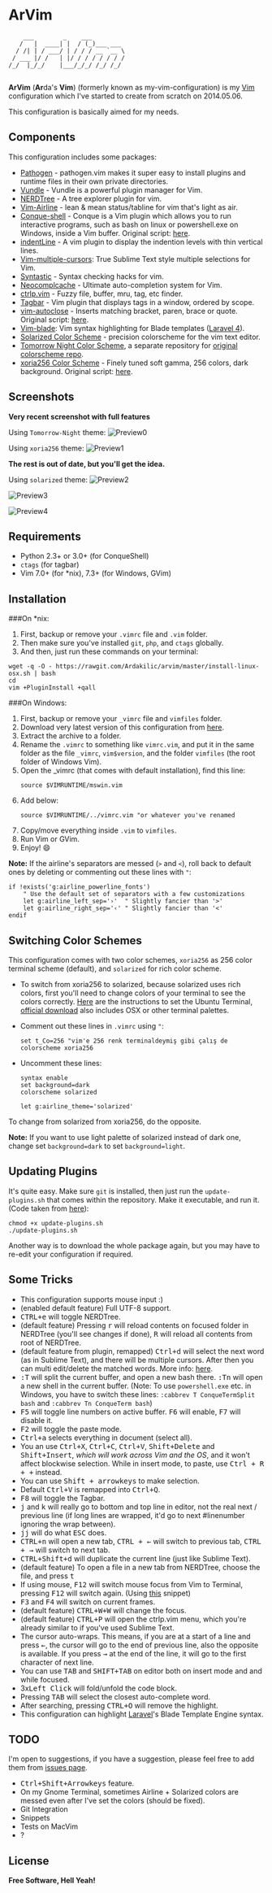 ArVim
=========

```
    ___        _    ___         
   /   |  ____| |  / (_)___ ___ 
  / /| | / ___/ | / / / __ `__ \
 / ___ |/ /   | |/ / / / / / / /
/_/  |_/_/    |___/_/_/ /_/ /_/ 
                                
```

**ArVim** (<strong>Ar</strong>da's **Vim**) (formerly known as my-vim-configuration) is my [Vim](http://www.vim.org) configuration which I've started to create from scratch on 2014.05.06.

This configuration is basically aimed for my needs.

Components
-----------

This configuration includes some packages:

* [Pathogen](https://github.com/tpope/vim-pathogen) - pathogen.vim makes it super easy to install plugins and runtime files in their own private directories.
* [Vundle](https://github.com/gmarik/Vundle.vim) - Vundle is a powerful plugin manager for Vim.
* [NERDTree](https://github.com/scrooloose/nerdtree) - A tree explorer plugin for vim.
* [Vim-Airline](https://github.com/bling/vim-airline) - lean & mean status/tabline for vim that's light as air.
* [Conque-shell](https://github.com/oplatek/Conque-Shell) - Conque is a Vim plugin which allows you to run interactive programs, such as bash on linux or powershell.exe on Windows, inside a Vim buffer. Original script: [here](https://code.google.com/p/conque/).
* [indentLine](https://github.com/Yggdroot/indentLine) - A vim plugin to display the indention levels with thin vertical lines.
* [Vim-multiple-cursors](https://github.com/terryma/vim-multiple-cursors): True Sublime Text style multiple selections for Vim.
* [Syntastic](https://github.com/scrooloose/syntastic) - Syntax checking hacks for vim.
* [Neocomplcache](https://github.com/Shougo/neocomplcache.vim) - Ultimate auto-completion system for Vim.
* [ctrlp.vim](https://github.com/ctrlpvim/ctrlp.vim) - Fuzzy file, buffer, mru, tag, etc finder.
* [Tagbar](https://github.com/majutsushi/tagbar) - Vim plugin that displays tags in a window, ordered by scope.
* [vim-autoclose](https://github.com/spf13/vim-autoclose) - Inserts matching bracket, paren, brace or quote. Original script: [here](http://www.vim.org/scripts/script.php?script_id=1849).
* [Vim-blade](https://github.com/xsbeats/vim-blade): Vim syntax highlighting for Blade templates ([Laravel 4](http://laravel.com)).
* [Solarized Color Scheme](https://github.com/altercation/vim-colors-solarized) - precision colorscheme for the vim text editor.
* [Tomorrow Night Color Scheme](https://github.com/Ardakilic/vim-tomorrow-night-theme), a separate repository for [original colorscheme repo](https://github.com/chriskempson/tomorrow-theme).
* [xoria256 Color Scheme](https://github.com/vim-scripts/xoria256.vim) - Finely tuned soft gamma, 256 colors, dark background. Original script: [here](http://www.vim.org/scripts/script.php?script_id=2140).


Screenshots
-------------

**Very recent screenshot with full features**

Using `Tomorrow-Night` theme:
![Preview0](http://i.imgur.com/qaWcQMG.png)

Using `xoria256` theme:
![Preview1](http://i.imgur.com/lbzgnDp.png)

**The rest is out of date, but you'll get the idea.**

Using `solarized` theme:
![Preview2](http://i.imgur.com/eH4CdlW.png)

![Preview3](http://i.imgur.com/qXOp9WX.png)

![Preview4](http://i.imgur.com/EmwAUYv.png)

Requirements
-------------
* Python 2.3+ or 3.0+ (for ConqueShell)
* `ctags` (for tagbar)
* Vim 7.0+ (for *nix), 7.3+ (for Windows, GVim)

Installation
--------------

###On *nix:

1. First, backup or remove your `.vimrc` file and `.vim` folder.
2. Then make sure you've installed `git`, `php`, and `ctags` globally.
3. And then, just run these commands on your terminal:

```
wget -q -O - https://rawgit.com/Ardakilic/arvim/master/install-linux-osx.sh | bash
cd
vim +PluginInstall +qall
```

###On Windows:

1. First, backup or remove your `_vimrc` file and `vimfiles` folder.
2. Download very latest version of this configuration from [here](https://github.com/Ardakilic/arvim/archive/master.zip).
3. Extract the archive to a folder.
3. Rename the `.vimrc` to something like `vimrc.vim`, and put it in the same folder as the file `_vimrc`, `vim$version`, and the folder `vimfiles` (the root folder of Windows Vim).
4. Open the _vimrc (that comes with default installation), find this line:
    ```
    source $VIMRUNTIME/mswin.vim
    ```
5. Add below:
    ```
    source $VIMRUNTIME/../vimrc.vim "or whatever you've renamed
    ```
6. Copy/move everything inside `.vim` to `vimfiles`. 
7. Run Vim or GVim.
8. Enjoy! :smile: 

**Note:** If the airline's separators are messed (`>` and `<`), roll back to default ones by deleting or commenting out these lines with `"`:

```
if !exists('g:airline_powerline_fonts')
    " Use the default set of separators with a few customizations
    let g:airline_left_sep='›'  " Slightly fancier than '>'
    let g:airline_right_sep='‹' " Slightly fancier than '<'
endif
```

Switching Color Schemes
--------------
This configuration comes with two color schemes, `xoria256` as 256 color terminal scheme (default), and `solarized` for rich color scheme. 

* To switch from xoria256 to solarized, because solarized uses rich colors, first you'll need to change colors of your terminal to see the colors correctly. [Here](http://www.webupd8.org/2011/04/solarized-must-have-color-paletter-for.html) are the instructions to set the Ubuntu Terminal, [official download](http://ethanschoonover.com/solarized) also includes OSX or other terminal palettes.
* Comment out these lines in `.vimrc` using `"`:

    ```
    set t_Co=256 "vim'e 256 renk terminaldeymiş gibi çalış de
    colorscheme xoria256
    ```

* Uncomment these lines:

    ```
    syntax enable
    set background=dark
    colorscheme solarized
    ```

    ```
    let g:airline_theme='solarized'
    ```

To change from solarized from xoria256, do the opposite.

**Note:** If you want to use light palette of solarized instead of dark one, change set `background=dark` to set `background=light`.



Updating Plugins
--------------

It's quite easy. Make sure `git` is installed, then just run the `update-plugins.sh` that comes within the repository. Make it executable, and run it. (Code taken from [here](https://coderwall.com/p/rffwva)):

```
chmod +x update-plugins.sh
./update-plugins.sh
```

Another way is to download the whole package again, but you may have to re-edit your configuration if required.

Some Tricks
--------------
* This configuration supports mouse input :)
* (enabled default feature) Full UTF-8 support.
* <kbd>CTRL+e</kbd> will toggle NERDTree.
* (default feature) Pressing <kbd>r</kbd> will reload contents on focused folder in NERDTree (you'll see changes if done), <kbd>R</kbd> will reload all contents from root of NERDTree.
* (default feature from plugin, remapped) <kbd>Ctrl+d</kbd> will select the next word (as in Sublime Text), and there will be multiple cursors. After then you can multi edit/delete the matched words. More info: [here](https://github.com/terryma/vim-multiple-cursors#about).
* <kbd>:T</kbd> will split the current buffer, and open a new bash there. <kbd>:Tn</kbd> will open a new shell in the current buffer. (Note: To use `powershell.exe` etc. in Windows, you have to switch these lines: `:cabbrev T ConqueTermSplit bash` and `:cabbrev Tn ConqueTerm bash`)
* <kbd>F5</kbd> will toggle line numbers on active buffer. <kbd>F6</kbd> will enable, <kbd>F7</kbd> will disable it.
* <kbd>F2</kbd> will toggle the paste mode.
* <kbd>Ctrl+a</kbd> selects everything in document (select all).
* You an use <kbd>Ctrl+X</kbd>, <kbd>Ctrl+C</kbd>, <kbd>Ctrl+V</kbd>, <kbd>Shift+Delete</kbd> and <kbd>Shift+Insert</kbd>, *which will work across Vim and the OS*, and it won't affect blockwise selection. While in insert mode, to paste, use <kbd>Ctrl + R + +</kbd> instead.
* You can use <kbd>Shift + arrowkeys</kbd> to make selection.
* Default <kbd>Ctrl+V</kbd> is remapped into <kbd>Ctrl+Q</kbd>.
* <kbd>F8</kbd> will toggle the Tagbar.
* <kbd>j</kbd> and <kbd>k</kbd> will really go to bottom and top line in editor, not the real next / previous line (if long lines are wrapped, it'd go to next #linenumber ignoring the wrap between).
* <kbd>jj</kbd> will do what <kbd>ESC</kbd> does.
* <kbd>CTRL+n</kbd> will open a new tab, <kbd>CTRL + ←</kbd> will switch to previous tab, <kbd>CTRL + →</kbd> will switch to next tab.
* <kbd>CTRL+Shift+d</kbd> will duplicate the current line (just like Sublime Text).
* (default feature) To open a file in a new tab from NERDTree, choose the file, and press <kbd>t</kbd>
* If using mouse, <kbd>F12</kbd> will switch mouse focus from Vim to Terminal, pressing <kbd>F12</kbd> will switch again. (Using [this](https://github.com/nvie/vim-togglemouse/blob/master/plugin/toggle_mouse.vim) snippet)
* <kbd>F3</kbd> and <kbd>F4</kbd> will switch on current frames. 
* (default feature) <kbd>CTRL+W+W</kbd> will change the focus.
* (default feature) <kbd>CTRL+P</kbd> will open the ctrlp.vim menu, which you're already similar to if you've used Sublime Text.
* The cursor auto-wraps. This means, if you are at a start of a line and press <kbd>←</kbd>, the cursor will go to the end of previous line, also the opposite is available. If you press <kbd>→</kbd> at the end of the line, it will go to the first character of next line.
* You can use <kbd>TAB</kbd> and <kbd>SHIFT+TAB</kbd> on editor both on insert mode and and while focused.
* 3x<kbd>Left Click</kbd> will fold/unfold the code block.
* Pressing <kbd>TAB</kbd> will select the closest auto-complete word.
* After searching, pressing <kbd>CTRL+O</kbd> will remove the highlight.
* This configuration can highlight [Laravel](http://laravel.com)'s Blade Template Engine syntax.


TODO
----

I'm open to suggestions, if you have a suggestion, please feel free to add them from [issues page](https://github.com/Ardakilic/arvim/issues).

* <kbd>Ctrl+Shift+Arrowkeys</kbd> feature.
* On my Gnome Terminal, sometimes Airline + Solarized colors are messed even after I've set the colors (should be fixed).
* Git Integration
* Snippets
* Tests on MacVim
* ?

License
----

**Free Software, Hell Yeah!**
